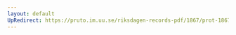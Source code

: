 ```yaml
---
layout: default
UpRedirect: https://pruto.im.uu.se/riksdagen-records-pdf/1867/prot-1867--fk--506/prot-1867--fk--506_021.pdf
---
```

